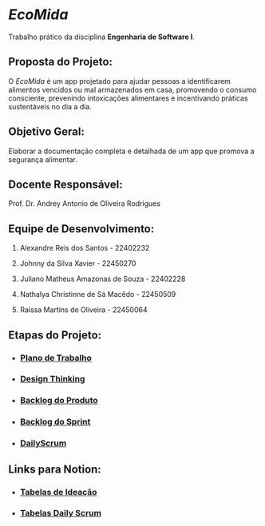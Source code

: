 # *EcoMida*
Trabalho prático da disciplina **Engenharia de Software I**.

## Proposta do Projeto:
O *EcoMida* é um app projetado para ajudar pessoas a identificarem alimentos vencidos ou mal armazenados em casa, promovendo o consumo consciente, prevenindo intoxicações alimentares e incentivando práticas sustentáveis no dia a dia.

## Objetivo Geral:
Elaborar a documentação completa e detalhada de um app que promova a segurança alimentar.

## Docente Responsável:
Prof. Dr. Andrey Antonio de Oliveira Rodrigues

## Equipe de Desenvolvimento:
1. Alexandre Reis dos Santos - 22402232

2. Johnny da Silva Xavier - 22450270

3. Juliano Matheus Amazonas de Souza - 22402228

4. Nathalya Christinne de Sá Macêdo - 22450509

5. Raíssa Martins de Oliveira - 22450064

## Etapas do Projeto:
- ### [Plano de Trabalho](https://github.com/xavierrjon/TrabalhoEngSoftware1/blob/main/docs/plano_de_trabalho.md)
- ### [Design Thinking](https://github.com/xavierrjon/TrabalhoEngSoftware1/tree/main/docs/1-DesignThinking)
- ### [Backlog do Produto](https://github.com/xavierrjon/TrabalhoEngSoftware1/blob/main/docs/2-BacklogProduto/backlog_produto.md)
- ### [Backlog do Sprint](https://github.com/xavierrjon/TrabalhoEngSoftware1/blob/main/docs/3-BacklogSprint/backlog_sprint.md)
- ### [DailyScrum](https://github.com/xavierrjon/TrabalhoEngSoftware1/blob/main/docs/4-DailyScrum/daily_scrum.md)
    
## Links para Notion:
- ### [Tabelas de Ideação](https://tidy-verdict-694.notion.site/1ee8d94c729480c597f6f366f9cce1a6?v=1ee8d94c729480c098db000c81ce85c7)
- ### [Tabelas Daily Scrum](https://tidy-verdict-694.notion.site/1ee8d94c729481ef9908c0d5ef123786?v=1ee8d94c72948119b0e3000c37a45af3)
